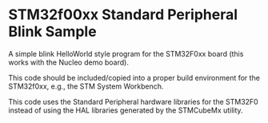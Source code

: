 # STM32f00xx Standard Peripheral Blink Sample

A simple blink HelloWorld style program for the STM32F0xx board (this works with the Nucleo demo board).

This code should be included/copied into a proper build environment for the STM32f0xx, e.g., the STM System Workbench.

This code uses the Standard Peripheral hardware libraries for the STM32F0 instead of using the HAL libraries generated by the STMCubeMx utility.
